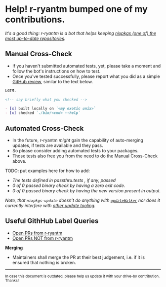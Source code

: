 # Help! r-ryantm bumped one of my contributions.

_It's a good thing: r-ryantm is a bot that helps keeping [nixpkgs (one of) the most up-to-date repositories](https://repology.org/repositories/graphs)._


## Manual Cross-Check

- If you haven't submitted automated tests, yet, please take a moment and follow the bot's instructions on how to test.
- Once you've tested successfully, please report what you did as a simple
  [GitHub review](https://docs.github.com/en/free-pro-team@latest/github/collaborating-with-issues-and-pull-requests/reviewing-proposed-changes-in-a-pull-request),
  similar to the text below.

```markdown
LGTM.

<!-- say briefly what you checked -->

- [x] built locally on `<my exotic unix>`
- [x] checked `./bin/<cmd> --help`
```

## Automated Cross-Check

- In the future, r-ryantm _might_ gain the capability of auto-merging updates, if tests are available and they pass.
- So please consider adding automated tests to your packages.
- Those tests also free you from the need to do the Manual Cross-Check above.

TODO: put examples here for how to add:
- _The tests defined in passthru.tests , if any, passed_
- _0 of 0 passed binary check by having a zero exit code._
- _0 of 0 passed binary check by having the new version present in output._

_Note, that `nixpkgs-update` doesn’t do anything with [`updateWalker`](https://github.com/NixOS/nixpkgs/blob/master/pkgs/build-support/upstream-updater/update-walker.txt)
nor does it currently interfere with [other update tooling](https://github.com/ryantm/nixpkgs-update/issues/12)._

## Useful GithHub Label Queries

- [Open PRs from r-ryantm](https://github.com/NixOS/nixpkgs/pulls/r-ryantm)
- [Open PRs NOT from r-ryantm](https://github.com/NixOS/nixpkgs/pulls?q=is%3Aopen+is%3Apr+-author%3Ar-ryantm+)

**Merging**

- Maintainers shall merge the PR at their best judgement, i.e. if it is ensured that nothing is broken.

---

<sub>In case this document is outdated, please help us update it with your drive-by contribution. Thanks!</sub>
